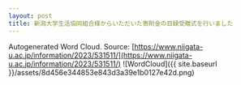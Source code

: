 ```yaml
---
layout: post
title: 新潟大学生活協同組合様からいただいた寄附金の目録受贈式を行いました
---
```

Autogenerated Word Cloud.
Source\: [https://www.niigata-u.ac.jp/information/2023/531511/](https://www.niigata-u.ac.jp/information/2023/531511/)
![WordCloud]({{ site.baseurl }}/assets/8d456e344853e843d3a39e1b0127e42d.png)